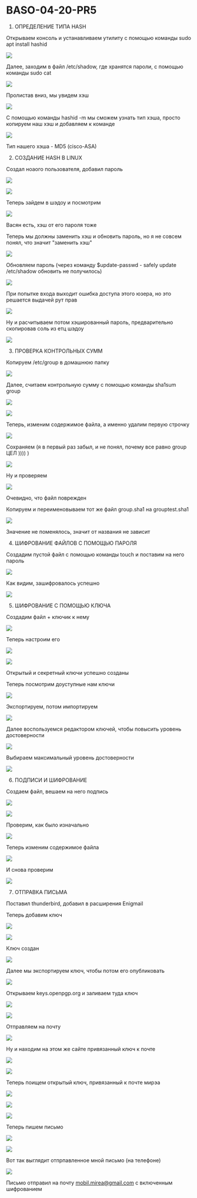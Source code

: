 # BASO-04-20-PR5
1. ОПРЕДЕЛЕНИЕ ТИПА HASH

Открываем консоль и устанавливаем утилиту с помощью команды sudo apt install hashid

<a target="_blank" href="https://radikal.ru"><img src="https://a.radikal.ru/a06/2011/f2/eceb3e22a962.png" /></a>

Далее, заходим в файл /etc/shadow, где хранятся пароли, с помощью команды sudo cat

<a target="_blank" href="https://radikal.ru"><img src="https://a.radikal.ru/a38/2011/ae/4bca84fe4159.png" /></a>

Пролистав вниз, мы увидем хэш

<a target="_blank" href="https://radikal.ru"><img src="https://d.radikal.ru/d34/2011/b9/941b5047e66c.png" /></a>

С помощью команды hashid -m мы сможем узнать тип хэша, просто копируем наш хэш и добавляем к команде

<a target="_blank" href="https://radikal.ru"><img src="https://b.radikal.ru/b21/2011/dd/8f8448ae7fc7.png" /></a>

Тип нашего хэша - MD5 (cisco-ASA)

2. СОЗДАНИЕ HASH В LINUX

Создал ноаого пользователя, добавил пароль

<a target="_blank" href="https://radikal.ru"><img src="https://c.radikal.ru/c14/2011/e0/502767705d3d.png" /></a>

<a target="_blank" href="https://radikal.ru"><img src="https://a.radikal.ru/a26/2011/b4/730460599035.png" /></a>

Теперь зайдем в шэдоу и посмотрим

<a target="_blank" href="https://radikal.ru"><img src="https://a.radikal.ru/a29/2011/77/6e88d4e8fa12.png" /></a>

Васян есть, хэш от его пароля тоже

Теперь мы должны заменить хэш и обновить пароль, но я не совсем понял, что значит "заменить хэш"

<a target="_blank" href="https://radikal.ru"><img src="https://d.radikal.ru/d22/2011/0a/af1b32025f73.png" /></a>

Обновляем пароль (через команду $update-passwd - safely update /etc/shadow обновить не получилось)

<a target="_blank" href="https://radikal.ru"><img src="https://d.radikal.ru/d25/2011/ee/e33b12e8543c.png" /></a>

При попытке входа выходит ошибка доступа этого юзера, но это решается выдачей рут прав

<a target="_blank" href="https://radikal.ru"><img src="https://b.radikal.ru/b34/2011/82/ca7b1b624ac1.png" /></a>

Ну и расчитываем потом хэшированный пароль, предварительно скопировав соль из етц шэдоу

<a target="_blank" href="https://radikal.ru"><img src="https://d.radikal.ru/d28/2011/55/b46743c2a1e9.png" /></a>

3. ПРОВЕРКА КОНТРОЛЬНЫХ СУММ

Копируем /etc/group в домашнюю папку

<a target="_blank" href="https://radikal.ru"><img src="https://a.radikal.ru/a20/2011/eb/7c06c0683b5e.png" /></a>

Далее, считаем контрольную сумму с помощью команды sha1sum group

<a target="_blank" href="https://radikal.ru"><img src="https://a.radikal.ru/a42/2011/7d/80d467aa049f.png" /></a>

<a target="_blank" href="https://radikal.ru"><img src="https://b.radikal.ru/b00/2011/33/f664b88a17e0.png" /></a>

Теперь, изменим содержимое файла, а именно удалим первую строчку

<a target="_blank" href="https://radikal.ru"><img src="https://c.radikal.ru/c00/2011/3b/c847eff8fd2a.png" /></a>

Сохраняем (я в первый раз забыл, и не понял, почему все равно group ЦЕЛ )))) )

<a target="_blank" href="https://radikal.ru"><img src="https://c.radikal.ru/c40/2011/40/686da4ef2184.png" /></a>

Ну и проверяем

<a target="_blank" href="https://radikal.ru"><img src="https://c.radikal.ru/c39/2011/0e/3f003b32df7e.png" /></a>

Очевидно, что файл поврежден

Копируем и переименовываем тот же файл group.sha1 на grouptest.sha1

<a target="_blank" href="https://radikal.ru"><img src="https://a.radikal.ru/a22/2011/c1/4ef91352fbfb.png" /></a>

Значение не поменялось, значит от названия не зависит

4. ШИФРОВАНИЕ ФАЙЛОВ С ПОМОЩЬЮ ПАРОЛЯ

Создадим пустой файл с помощью команды touch и поставим на него пароль

<a target="_blank" href="https://radikal.ru"><img src="https://c.radikal.ru/c12/2011/6e/23dd6ab9c0a3.png" /></a>

Как видим, зашифровалось успешно

<a target="_blank" href="https://radikal.ru"><img src="https://c.radikal.ru/c24/2011/fb/136c6513d29c.png" /></a>

5. ШИФРОВАНИЕ С ПОМОЩЬЮ КЛЮЧА

Создадим файл + ключик к нему

<a target="_blank" href="https://radikal.ru"><img src="https://a.radikal.ru/a11/2011/82/6f5538711ac1.png" /></a>

Теперь настроим его

<a target="_blank" href="https://radikal.ru"><img src="https://d.radikal.ru/d12/2011/b8/f664e9b56b04.png" /></a>

<a target="_blank" href="https://radikal.ru"><img src="https://c.radikal.ru/c00/2011/8e/b7b28ffff360.png" /></a>

Открытый и секретный ключи успешно созданы

Теперь посмотрим доуступные нам ключи

<a target="_blank" href="https://radikal.ru"><img src="https://d.radikal.ru/d31/2011/24/30e9b3219c06.png" /></a>

Экспортируем, потом импортируем

<a target="_blank" href="https://radikal.ru"><img src="https://d.radikal.ru/d37/2011/ae/b73df9596fee.png" /></a>

Далее воспользуемся редактором ключей, чтобы повысить уровень достоверности

<a target="_blank" href="https://radikal.ru"><img src="https://d.radikal.ru/d30/2011/1b/c0f8066838d3.png" /></a>

Выбираем максимальный уровень достоверности

<a target="_blank" href="https://radikal.ru"><img src="https://c.radikal.ru/c02/2011/48/7fa540188788.png" /></a>

6. ПОДПИСИ И ШИФРОВАНИЕ

Создаем файл, вешаем на него подпись

<a target="_blank" href="https://radikal.ru"><img src="https://c.radikal.ru/c01/2011/e5/6512e9dfc3ed.png" /></a>

<a target="_blank" href="https://radikal.ru"><img src="https://a.radikal.ru/a15/2011/82/624e38f87a5b.png" /></a>

Проверим, как было изначально

<a target="_blank" href="https://radikal.ru"><img src="https://c.radikal.ru/c00/2011/de/139661c12d5c.png" /></a>

Теперь изменим содержимое файла

<a target="_blank" href="https://radikal.ru"><img src="https://d.radikal.ru/d32/2011/a7/a9cd58f940f6.png" /></a>

И снова проверим

<a target="_blank" href="https://radikal.ru"><img src="https://b.radikal.ru/b04/2011/44/071d0781d627.png" /></a>

7. ОТПРАВКА ПИСЬМА

Поставил thunderbird, добавил в расширения Enigmail

Теперь добавим ключ

<a target="_blank" href="https://radikal.ru"><img src="https://d.radikal.ru/d22/2011/d9/0788daccd5c7.png" /></a>

<a target="_blank" href="https://radikal.ru"><img src="https://c.radikal.ru/c01/2011/55/276d45f99ed0.png" /></a>

Ключ создан

<a target="_blank" href="https://radikal.ru"><img src="https://b.radikal.ru/b19/2011/df/ce7e0cdddee3.png" /></a>

Далее мы экспортируем ключ, чтобы потом его опубликовать

<a target="_blank" href="https://radikal.ru"><img src="https://a.radikal.ru/a33/2011/61/33fd21ce6d9a.png" /></a>

Открываем keys.openpgp.org и заливаем туда ключ

<a target="_blank" href="https://radikal.ru"><img src="https://a.radikal.ru/a39/2011/60/576c6456f6cb.png" /></a>

<a target="_blank" href="https://radikal.ru"><img src="https://b.radikal.ru/b02/2011/91/386c9844fcf8.png" /></a>

Отправляем на почту

<a target="_blank" href="https://radikal.ru"><img src="https://b.radikal.ru/b09/2011/c8/8d97c737e37d.png" /></a>

Ну и находим на этом же сайте привязанный ключ к почте 

<a target="_blank" href="https://radikal.ru"><img src="https://d.radikal.ru/d25/2011/4f/d171c2c05ebe.png" /></a>

<a target="_blank" href="https://radikal.ru"><img src="https://d.radikal.ru/d04/2011/a7/0ae63216a765.png" /></a>

Теперь поищем открытый ключ, привязанный к почте мирэа

<a target="_blank" href="https://radikal.ru"><img src="https://c.radikal.ru/c23/2011/fd/33701740a307.png" /></a>

<a target="_blank" href="https://radikal.ru"><img src="https://a.radikal.ru/a04/2011/d2/4f18b793e443.png" /></a>

<a target="_blank" href="https://radikal.ru"><img src="https://b.radikal.ru/b16/2011/f1/f8038d89e062.png" /></a>

Теперь пишем письмо

<a target="_blank" href="https://radikal.ru"><img src="https://d.radikal.ru/d19/2011/5e/91f0e8006242.png" /></a>

<a target="_blank" href="https://radikal.ru"><img src="https://a.radikal.ru/a21/2011/fd/667b19078fd7.png" /></a>

Вот так выглядит отпрпавленное мной письмо (на телефоне)

<a target="_blank" href="https://radikal.ru"><img src="https://c.radikal.ru/c15/2011/be/694e6792025e.png" /></a>

Письмо отправил на почту mobil.mirea@gmail.com с включенным шифрованием 
